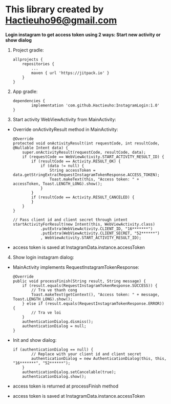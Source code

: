 # This library created by Hactieuho96@gmail.com
**Login instagram to get access token using 2 ways: Start new activity or show dialog**

1. Project gradle:
    ```
    allprojects {
		repositories {
			...
			maven { url 'https://jitpack.io' }
		}
	}
    ```

2. App gradle:
    ```
    dependencies {
	        implementation 'com.github.Hactieuho:InstagramLogin:1.0'
	}
    ```

3. Start activity WebViewActivity from MainActivity:

- Override onActivityResult method in MainActivity:
    ```
    @Override
    protected void onActivityResult(int requestCode, int resultCode, @Nullable Intent data) {
        super.onActivityResult(requestCode, resultCode, data);
        if (requestCode == WebViewActivity.START_ACTIVITY_RESULT_ID) {
            if (resultCode == Activity.RESULT_OK) {
                if (data != null) {
                    String accessToken = data.getStringExtra(RequestInstagramTokenResponse.ACCESS_TOKEN);
                    Toast.makeText(this, "Access token: " + accessToken, Toast.LENGTH_LONG).show();
                }
            }
            if (resultCode == Activity.RESULT_CANCELED) {
            }
        }
    }
    ```
  
    ```
    // Pass client id and client secret through intent
    startActivityForResult(new Intent(this, WebViewActivity.class)
                .putExtra(WebViewActivity.CLIENT_ID, "16*******")
                .putExtra(WebViewActivity.CLIENT_SECRET, "52******")
                , WebViewActivity.START_ACTIVITY_RESULT_ID);
    ```

- access token is saved at InstagramData.instance.accessToken

4. Show login instagram dialog:

- MainActivity implements RequestInstagramTokenResponse:
    ```
    @Override
    public void processFinish(String result, String message) {
        if (result.equals(RequestInstagramTokenResponse.SUCCESS)) {
            // Tra ve thanh cong
            Toast.makeText(getContext(), "Access token: " + message, Toast.LENGTH_LONG).show();
        } else if (result.equals(RequestInstagramTokenResponse.ERROR)) {
            // Tra ve loi
        }
        authenticationDialog.dismiss();
        authenticationDialog = null;
    }
    ```
- Init and show dialog:
    ```
    if (authenticationDialog == null) {
            // Replace with your client id and client secret
            authenticationDialog = new AuthenticationDialog(this, this, "16*******", "52******");
        }
        authenticationDialog.setCancelable(true);
        authenticationDialog.show();
    ```
  
- access token is returned at processFinish method

- access token is saved at InstagramData.instance.accessToken
